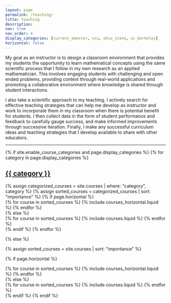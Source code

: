 ```yaml
---
layout: page
permalink: /teaching/
title: teaching
description: 
nav: true
nav_order: 4
display_categories: [current_emester, vcu, ohio_state, uc_berkeley]
horizontal: false
---
```

My goal as an instructor is to design a classroom environment that provides my students the opportunity to learn mathematical concepts using the same scientific process that I follow in my own research as an applied mathematician. This involves engaging students with challenging and open
ended problems, providing context through real-world applications and promoting a collaborative
environment where knowledge is shared through student interactions.

I also take a scientific approach to my teaching. I actively search for effective teaching strategies
that can help me develop as instructor and work to incorporate them in my classroom when there is
potential benefit for students. I then collect data in the form of student performance and feedback
to carefully gauge success, and make informed improvements through successive iteration. Finally,
I make any successful curriculum ideas and teaching strategies that I develop available to share
with other educators.

---

<!-- pages/teaching.md -->
<div class="courses">
{% if site.enable_course_categories and page.display_categories %}
  <!-- Display categorized courses -->
  {% for category in page.display_categories %}
  <a id="{{ category }}" href=".#{{ category }}">
    <h2 class="category">{{ category }}</h2>
  </a>
  {% assign categorized_courses = site.courses | where: "category", category %}
  {% assign sorted_courses = categorized_courses | sort: "importance" %}
  <!-- Generate cards for each project -->
  {% if page.horizontal %}
  <div class="container">
    <div class="row row-cols-1 row-cols-md-2">
    {% for course in sorted_courses %}
      {% include courses_horizontal.liquid %}
    {% endfor %}
    </div>
  </div>
  {% else %}
  <div class="row row-cols-1 row-cols-md-3">
    {% for course in sorted_courses %}
      {% include courses.liquid %}
    {% endfor %}
  </div>
  {% endif %}
  {% endfor %}

{% else %}

<!-- Display projects without categories -->

{% assign sorted_courses = site.courses | sort: "importance" %}

  <!-- Generate cards for each project -->

{% if page.horizontal %}

  <div class="container">
    <div class="row row-cols-1 row-cols-md-2">
    {% for course in sorted_courses %}
      {% include courses_horizontal.liquid %}
    {% endfor %}
    </div>
  </div>
  {% else %}
  <div class="row row-cols-1 row-cols-md-3">
    {% for course in sorted_courses %}
      {% include courses.liquid %}
    {% endfor %}
  </div>
  {% endif %}
{% endif %}
</div>
